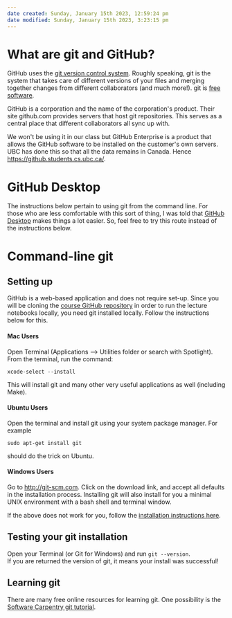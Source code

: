 ```yaml
---
date created: Sunday, January 15th 2023, 12:59:24 pm
date modified: Sunday, January 15th 2023, 3:23:15 pm
---
```

# What are git and GitHub?

GitHub uses the [git version control system](https://en.wikipedia.org/wiki/Git). Roughly speaking, git is the system that takes care of different versions of your files and merging together changes from different collaborators (and much more!). git is [free software](https://en.wikipedia.org/wiki/Free_software). 

GitHub is a corporation and the name of the corporation's product. Their site github.com provides servers that host git repositories. This serves as a central place that different collaborators all sync up with. 

We won't be using it in our class but GitHub Enterprise is a product that allows the GitHub software to be installed on the customer's own servers. UBC has done this so that all the data remains in Canada. Hence https://github.students.cs.ubc.ca/.

# GitHub Desktop

The instructions below pertain to using git from the command line. For those who are less comfortable with this sort of thing, I was told that [GitHub Desktop](https://desktop.github.com/) makes things a lot easier. So, feel free to try this route instead of the instructions below.

# Command-line git

## Setting up

GitHub is a web-based application and does not require set-up. Since you will be cloning the [course GitHub repository](https://github.com/UBC-CS/cpsc330) in order to run the lecture notebooks locally, you need git installed locally. Follow the instructions below for this. 

#### Mac Users

Open Terminal (Applications –> Utilities folder or search with Spotlight). From the terminal, run the command:

```
xcode-select --install
```

This will install git and many other very useful applications as well (including Make).

#### Ubuntu Users

Open the terminal and install git using your system package manager. For example

```
sudo apt-get install git
```

should do the trick on Ubuntu.

#### Windows Users

Go to http://git-scm.com. Click on the download link, and accept all defaults in the installation process. 
Installing git will also install for you a minimal UNIX environment with a bash shell and terminal window. 


If the above does not work for you, follow the [installation instructions here](https://git-scm.com/book/en/v2/Getting-Started-Installing-Git).

## Testing your git installation

Open your Terminal (or Git for Windows) and run `git --version`.  
If you are returned the version of git, it means your install was successful!

## Learning git

There are many free online resources for learning git. One possibility is the [Software Carpentry git tutorial](https://swcarpentry.github.io/git-novice/). 
